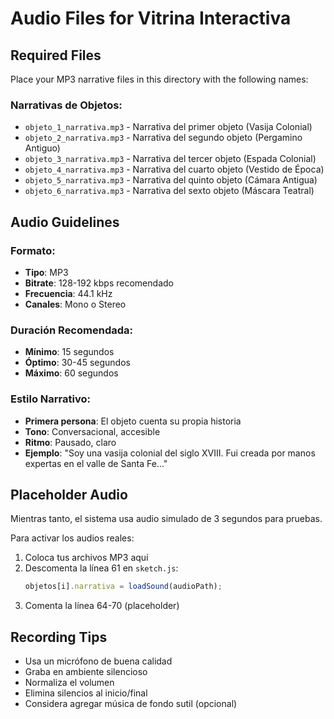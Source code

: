 # Audio Files for Vitrina Interactiva

## Required Files

Place your MP3 narrative files in this directory with the following names:

### Narrativas de Objetos:
- `objeto_1_narrativa.mp3` - Narrativa del primer objeto (Vasija Colonial)
- `objeto_2_narrativa.mp3` - Narrativa del segundo objeto (Pergamino Antiguo)
- `objeto_3_narrativa.mp3` - Narrativa del tercer objeto (Espada Colonial)
- `objeto_4_narrativa.mp3` - Narrativa del cuarto objeto (Vestido de Época)
- `objeto_5_narrativa.mp3` - Narrativa del quinto objeto (Cámara Antigua)
- `objeto_6_narrativa.mp3` - Narrativa del sexto objeto (Máscara Teatral)

## Audio Guidelines

### Formato:
- **Tipo**: MP3
- **Bitrate**: 128-192 kbps recomendado
- **Frecuencia**: 44.1 kHz
- **Canales**: Mono o Stereo

### Duración Recomendada:
- **Mínimo**: 15 segundos
- **Óptimo**: 30-45 segundos
- **Máximo**: 60 segundos

### Estilo Narrativo:
- **Primera persona**: El objeto cuenta su propia historia
- **Tono**: Conversacional, accesible
- **Ritmo**: Pausado, claro
- **Ejemplo**: "Soy una vasija colonial del siglo XVIII. Fui creada por manos expertas en el valle de Santa Fe..."

## Placeholder Audio

Mientras tanto, el sistema usa audio simulado de 3 segundos para pruebas.

Para activar los audios reales:
1. Coloca tus archivos MP3 aquí
2. Descomenta la línea 61 en `sketch.js`:
   ```javascript
   objetos[i].narrativa = loadSound(audioPath);
   ```
3. Comenta la línea 64-70 (placeholder)

## Recording Tips

- Usa un micrófono de buena calidad
- Graba en ambiente silencioso
- Normaliza el volumen
- Elimina silencios al inicio/final
- Considera agregar música de fondo sutil (opcional)
